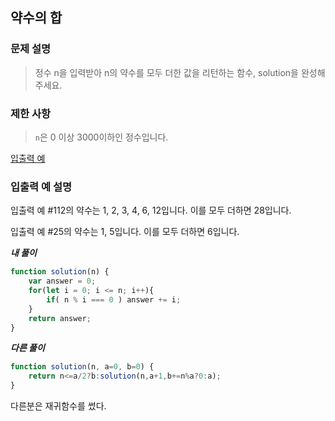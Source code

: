## 약수의 합

### **문제 설명**

> 정수 n을 입력받아 n의 약수를 모두 더한 값을 리턴하는 함수, solution을 완성해주세요.
> 

### 제한 사항

> `n`은 0 이상 3000이하인 정수입니다.
> 

[입출력 예](https://www.notion.so/e351b054998e4069b56b55e72d0dcb78)

### 입출력 예 설명

입출력 예 #112의 약수는 1, 2, 3, 4, 6, 12입니다. 이를 모두 더하면 28입니다.

입출력 예 #25의 약수는 1, 5입니다. 이를 모두 더하면 6입니다.

***내 풀이***

```jsx
function solution(n) {
    var answer = 0;
    for(let i = 0; i <= n; i++){
        if( n % i === 0 ) answer += i;
    }
    return answer;
}
```

***다른 풀이***

```jsx
function solution(n, a=0, b=0) {
    return n<=a/2?b:solution(n,a+1,b+=n%a?0:a);
}
```

다른분은 재귀함수를 썼다.